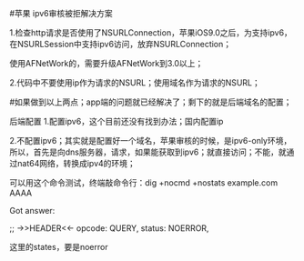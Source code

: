 #苹果 
ipv6审核被拒解决方案


1.检查http请求是否使用了NSURLConnection，苹果iOS9.0之后，为支持ipv6，在NSURLSession中支持ipv6访问，放弃NSURLConnection；


使用AFNetWork的，需要升级AFNetWork到3.0以上；


2.代码中不要使用ip作为请求的NSURL；使用域名作为请求的NSURL；


#如果做到以上两点；app端的问题就已经解决了；剩下的就是后端域名的配置；


后端配置
1.配置ipv6，这个目前还没有找到办法；国内配置ip


2.不配置ipv6；其实就是配置好一个域名，苹果审核的时候，是ipv6-only环境，所以，首先是向dns服务器，请求，如果能获取到ipv6；就直接访问；不能，就通过nat64网络，转换成ipv4的环境；


可以用这个命令测试，终端敲命令行：dig +nocmd +nostats example.com AAAA



Got answer:

;; ->>HEADER<<- opcode: QUERY, status: NOERROR,



这里的states，要是noerror
